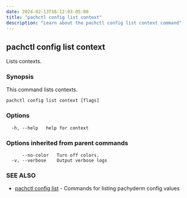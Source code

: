 ```yaml
---
date: 2024-02-13T16:12:03-05:00
title: "pachctl config list context"
description: "Learn about the pachctl config list context command"
---
```


## pachctl config list context

Lists contexts.

### Synopsis

This command lists contexts.

```
pachctl config list context [flags]
```

### Options

```
  -h, --help   help for context
```

### Options inherited from parent commands

```
      --no-color   Turn off colors.
  -v, --verbose    Output verbose logs
```

### SEE ALSO

* [pachctl config list](../pachctl_config_list)	 - Commands for listing pachyderm config values

